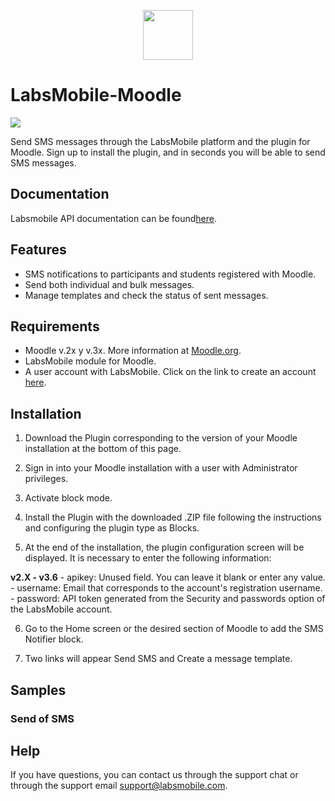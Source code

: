 <p align="center">
  <img src="https://avatars.githubusercontent.com/u/152215067?s=200&v=4" height="80">
</p>

# LabsMobile-Moodle

![](https://img.shields.io/badge/version-1.0.0-blue.svg)
 
Send SMS messages through the LabsMobile platform and the plugin for Moodle. Sign up to install the plugin, and in seconds you will be able to send SMS messages.

## Documentation

Labsmobile API documentation can be found[here][apidocs].

## Features
  - SMS notifications to participants and students registered with Moodle.
  - Send both individual and bulk messages.
  - Manage templates and check the status of sent messages.

## Requirements

- Moodle v.2x y v.3x. More information at [Moodle.org][moodle].
- LabsMobile module for Moodle.
- A user account with LabsMobile. Click on the link to create an account [here][signUp].


## Installation

1. Download the Plugin corresponding to the version of your Moodle installation at the bottom of this page.

2. Sign in into your Moodle installation with a user with Administrator privileges.

3. Activate block mode.

4. Install the Plugin with the downloaded .ZIP file following the instructions and configuring the plugin type as Blocks.

5. At the end of the installation, the plugin configuration screen will be displayed. It is necessary to enter the following information:

  **v2.X - v3.6**
    - apikey: Unused field. You can leave it blank or enter any value.
    - username: Email that corresponds to the account's registration username.
    - password: API token generated from the Security and passwords option of the LabsMobile account.

6. Go to the Home screen or the desired section of Moodle to add the SMS Notifier block.

7. Two links will appear Send SMS and Create a message template.

## Samples

### Send of SMS

## Help

If you have questions, you can contact us through the support chat or through the support email support@labsmobile.com.

[apidocs]: https://apidocs.labsmobile.com/
[signUp]: https://www.labsmobile.com/en/signup
[sdk]: https://www.labsmobile.com/data/labs-mobile-android-sdk.zip
[moodle]: https://moodle.org/
